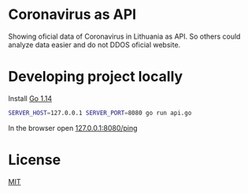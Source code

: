 Coronavirus as API
==================

Showing oficial data of Coronavirus in Lithuania as API.
So others could analyze data easier and do not DDOS oficial website.

# Developing project locally

Install [Go 1.14](https://golang.org/dl/)

```bash
SERVER_HOST=127.0.0.1 SERVER_PORT=8080 go run api.go
```

In the browser open [127.0.0.1:8080/ping](http://127.0.0.1:8080/ping)

# License

[MIT](LICENSE.md)